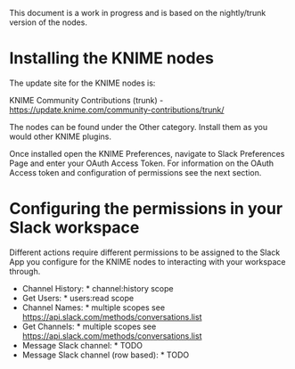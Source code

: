 This document is a work in progress and is based on the nightly/trunk version of the nodes.



# Installing the KNIME nodes

The update site for the KNIME nodes is: 

KNIME Community Contributions (trunk) - https://update.knime.com/community-contributions/trunk/

The nodes can be found under the Other category. Install them as you would other KNIME plugins.

Once installed open the KNIME Preferences, navigate to Slack Preferences Page and enter your OAuth Access Token. For information on the OAuth Access token and configuration of permissions see the next section.

# Configuring the permissions in your Slack workspace

Different actions require different permissions to be assigned to the Slack App you configure for the KNIME nodes to interacting with your workspace through. 

* Channel History: * channel:history scope
* Get Users: * users:read scope
* Channel Names: * multiple scopes see https://api.slack.com/methods/conversations.list
* Get Channels: * multiple scopes see https://api.slack.com/methods/conversations.list
* Message Slack channel: * TODO
* Message Slack channel (row based): * TODO
